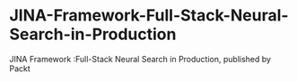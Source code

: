 # JINA-Framework-Full-Stack-Neural-Search-in-Production
JINA Framework :Full-Stack Neural Search in Production, published by Packt

